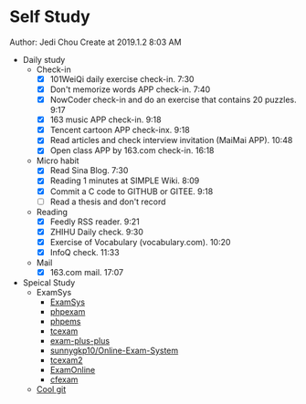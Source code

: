 # Self Study

Author: Jedi Chou
Create at 2019.1.2 8:03 AM

* Daily study
  * Check-in
    -[x] 101WeiQi daily exercise check-in. 7:30
    -[x] Don't memorize words APP check-in. 7:40
    -[x] NowCoder check-in and do an exercise that contains 20 puzzles. 9:17
    -[x] 163 music APP check-in. 9:18
    -[x] Tencent cartoon APP check-inx. 9:18
    -[x] Read articles and check interview invitation (MaiMai APP). 10:48
    -[x] Open class APP by 163.com check-in. 16:18

  * Micro habit
    -[x] Read Sina Blog. 7:30
    -[x] Reading 1 minutes at SIMPLE Wiki. 8:09
    -[x] Commit a C code to GITHUB or GITEE. 9:18
    -[ ] Read a thesis and don't record
  * Reading
    -[x] Feedly RSS reader. 9:21
    -[x] ZHIHU Daily check. 9:30
    -[x] Exercise of Vocabulary (vocabulary.com). 10:20
    -[x] InfoQ check. 11:33
  * Mail
    -[x] 163.com mail. 17:07

* Speical Study
  * ExamSys
    * [ExamSys](https://github.com/lrx0014/ExamSys)
    * [phpexam](https://sourceforge.net/projects/phpexam/)
    * [phpems](https://github.com/phpems/phpems)
    * [tcexam](https://www.oschina.net/p/tcexam/)
    * [exam-plus-plus](https://www.oschina.net/p/exam-plus-plus)
    * [sunnygkp10/Online-Exam-System](https://github.com/sunnygkp10/Online-Exam-System-)
    * [tcexam2](https://tcexam.org/)
    * [ExamOnline](https://github.com/wepeng/ExamOnline)
    * [cfexam](https://github.com/cforth/cfexam)
  * [Cool git](https://learngitbranching.js.org/?demo)
